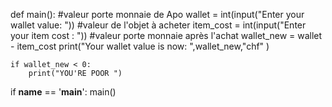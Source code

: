 def main():
    #valeur porte monnaie de Apo
    wallet = int(input("Enter your wallet value: "))
    #valeur de l'objet à acheter
    item_cost  =  int(input("Enter your item cost : "))
    #valeur porte monnaie après l'achat
    wallet_new = wallet - item_cost
    print("Your wallet value is now: ",wallet_new,"chf" )


    if wallet_new < 0:
        print("YOU'RE POOR ")

if __name__ == '__main__':
    main()
